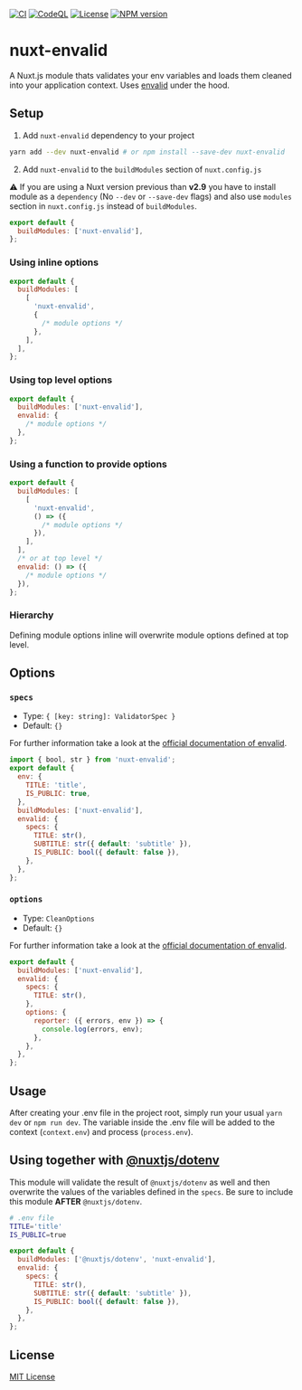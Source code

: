 [![CI](https://github.com/manuelhenke/nuxt-envalid/actions/workflows/ci.yml/badge.svg)](https://github.com/manuelhenke/nuxt-envalid/actions/workflows/ci.yml)
[![CodeQL](https://github.com/manuelhenke/nuxt-envalid/actions/workflows/codeql-analysis.yml/badge.svg)](https://github.com/manuelhenke/nuxt-envalid/actions/workflows/codeql-analysis.yml)
[![License](https://img.shields.io/github/license/manuelhenke/nuxt-envalid)](./LICENSE)
[![NPM version](https://img.shields.io/npm/v/nuxt-envalid.svg?style=flat)](https://www.npmjs.com/package/nuxt-envalid)

# nuxt-envalid

A Nuxt.js module thats validates your env variables and loads them cleaned into your application context. Uses [envalid](https://github.com/af/envalid) under the hood.

## Setup

1. Add `nuxt-envalid` dependency to your project

```bash
yarn add --dev nuxt-envalid # or npm install --save-dev nuxt-envalid
```

2. Add `nuxt-envalid` to the `buildModules` section of `nuxt.config.js`

:warning: If you are using a Nuxt version previous than **v2.9** you have to install module as a `dependency` (No `--dev` or `--save-dev` flags) and also use `modules` section in `nuxt.config.js` instead of `buildModules`.

```js
export default {
  buildModules: ['nuxt-envalid'],
};
```

### Using inline options

```js
export default {
  buildModules: [
    [
      'nuxt-envalid',
      {
        /* module options */
      },
    ],
  ],
};
```

### Using top level options

```js
export default {
  buildModules: ['nuxt-envalid'],
  envalid: {
    /* module options */
  },
};
```

### Using a function to provide options

```js
export default {
  buildModules: [
    [
      'nuxt-envalid',
      () => ({
        /* module options */
      }),
    ],
  ],
  /* or at top level */
  envalid: () => ({
    /* module options */
  }),
};
```

### Hierarchy

Defining module options inline will overwrite module options defined at top level.

## Options

### `specs`

- Type: `{ [key: string]: ValidatorSpec }`
- Default: `{}`

For further information take a look at the [official documentation of envalid](https://github.com/af/envalid#validator-types).

```js
import { bool, str } from 'nuxt-envalid';
export default {
  env: {
    TITLE: 'title',
    IS_PUBLIC: true,
  },
  buildModules: ['nuxt-envalid'],
  envalid: {
    specs: {
      TITLE: str(),
      SUBTITLE: str({ default: 'subtitle' }),
      IS_PUBLIC: bool({ default: false }),
    },
  },
};
```

### `options`

- Type: `CleanOptions`
- Default: `{}`

For further information take a look at the [official documentation of envalid](https://github.com/af/envalid#error-reporting).

```js
export default {
  buildModules: ['nuxt-envalid'],
  envalid: {
    specs: {
      TITLE: str(),
    },
    options: {
      reporter: ({ errors, env }) => {
        console.log(errors, env);
      },
    },
  },
};
```

## Usage

After creating your .env file in the project root, simply run your usual `yarn dev` or `npm run dev`.
The variable inside the .env file will be added to the context (`context.env`) and process (`process.env`).

## Using together with [@nuxtjs/dotenv](https://github.com/nuxt-community/dotenv-module)

This module will validate the result of `@nuxtjs/dotenv` as well and then overwrite the values of the variables defined in the `specs`. Be sure to include this module **AFTER** `@nuxtjs/dotenv`.

```sh
# .env file
TITLE='title'
IS_PUBLIC=true
```

```js
export default {
  buildModules: ['@nuxtjs/dotenv', 'nuxt-envalid'],
  envalid: {
    specs: {
      TITLE: str(),
      SUBTITLE: str({ default: 'subtitle' }),
      IS_PUBLIC: bool({ default: false }),
    },
  },
};
```

## License

[MIT License](./LICENSE)

